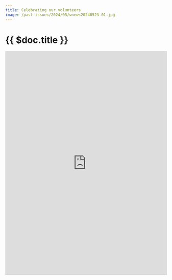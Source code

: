 ```yaml
---
title: Celebrating our volunteers
image: /past-issues/2024/05/wnews20240523-01.jpg
---
```


# {{ $doc.title }}

<!-- ![](https://media.wnews.org.au/past-issues/2024/05/wnews20240523-01.jpg) -->
<iframe allowfullscreen="allowfullscreen" scrolling="no" class="fp-iframe" style="border: 1px solid lightgray; width: 100%; height: 700px;" src="https://heyzine.com/flip-book/65c553621d.html"></iframe>
